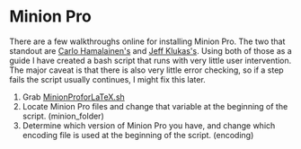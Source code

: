 <h1>Minion Pro</h1>

There are a few walkthroughs online for installing Minion Pro. The two that standout are <a href="http://carlo-hamalainen.net/blog/?p=8">Carlo Hamalainen's</a> and <a href="http://jklukas.blogspot.com/2010/02/installing-minionpro-tex-package.html">Jeff Klukas's</a>. Using both of those as a guide I have created a bash script that runs with very little user intervention. The major caveat is that there is also very little error checking, so if a step fails the script usually continues, I might fix this later.


<ol>
  <li>Grab <a href="MinionProforLaTeX.sh">MinionProforLaTeX.sh</a></li>
  <li>Locate Minion Pro files and change that variable at the beginning of the script. (minion_folder)</li>
  <li>Determine which version of Minion Pro you have, and change which encoding file is used at the beginning of the script. (encoding)</li>
</ol>